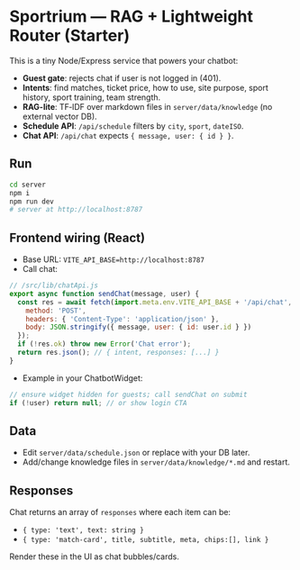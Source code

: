 # Sportrium — RAG + Lightweight Router (Starter)

This is a tiny Node/Express service that powers your chatbot:
- **Guest gate**: rejects chat if user is not logged in (401).
- **Intents**: find matches, ticket price, how to use, site purpose, sport history, sport training, team strength.
- **RAG-lite**: TF‑IDF over markdown files in `server/data/knowledge` (no external vector DB).
- **Schedule API**: `/api/schedule` filters by `city`, `sport`, `dateISO`.
- **Chat API**: `/api/chat` expects `{ message, user: { id } }`.

## Run
```bash
cd server
npm i
npm run dev
# server at http://localhost:8787
```

## Frontend wiring (React)
- Base URL: `VITE_API_BASE=http://localhost:8787`
- Call chat:
```js
// /src/lib/chatApi.js
export async function sendChat(message, user) {
  const res = await fetch(import.meta.env.VITE_API_BASE + '/api/chat', {
    method: 'POST',
    headers: { 'Content-Type': 'application/json' },
    body: JSON.stringify({ message, user: { id: user.id } })
  });
  if (!res.ok) throw new Error('Chat error');
  return res.json(); // { intent, responses: [...] }
}
```

- Example in your ChatbotWidget:
```jsx
// ensure widget hidden for guests; call sendChat on submit
if (!user) return null; // or show login CTA
```

## Data
- Edit `server/data/schedule.json` or replace with your DB later.
- Add/change knowledge files in `server/data/knowledge/*.md` and restart.

## Responses
Chat returns an array of `responses` where each item can be:
- `{ type: 'text', text: string }`
- `{ type: 'match-card', title, subtitle, meta, chips:[], link }`

Render these in the UI as chat bubbles/cards.
